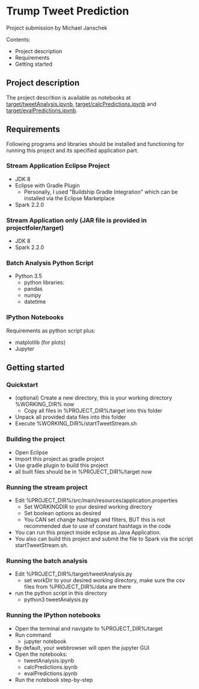 # Trump Tweet Prediction
Project submission by Michael Janschek

Contents:
- Project description
- Requirements
- Getting started

## Project description
The project descrition is available as notebooks at [target/tweetAnalysis.ipynb][0], [target/calcPredictions.ipynb][1] and [target/evalPredictions.ipynb][2].

## Requirements
Following programs and libraries should be installed and functioning for running this project and its specified application part.

### Stream Application Eclipse Project
* JDK 8
* Eclipse with Gradle Plugin
  * Personally, I used "Buildship Gradle Integration" which can be installed via the Eclipse Marketplace
* Spark 2.2.0

### Stream Application only (JAR file is provided in projectfoler/target)
* JDK 8
* Spark 2.2.0

### Batch Analysis Python Script
* Python 3.5
  * python libraries:
  * pandas
  * numpy
  * datetime

### IPython Notebooks
Requirements as python script plus:
  * matplotlib (for plots)
* Jupyter

## Getting started

### Quickstart
- (optional) Create a new directory, this is your working directory %WORKING_DIR% now
  * Copy all files in %PROJECT_DIR%/target into this folder
- Unpack all provided data files into this folder
- Execute %WORKING_DIR%/startTweetStream.sh

### Building the project
- Open Eclipse
- Import this project as gradle project
- Use gradle plugin to build this project
- all built files should be in %PROJECT_DIR%/target now

### Running the stream project
- Edit %PROJECT_DIR%/src/main/resources/application.properties
  * Set WORKINGDIR to your desired working directory
  * Set boolean options as desired
  * You CAN set change hashtags and filters, BUT this is not recommended due to use of constant hashtags in the code
- You can run this project inside eclipse as Java Application.
- You also can build this project and submit the file to Spark via the script startTweetStream.sh.

### Running the batch analysis
- Edit %PROJECT_DIR%/target/tweetAnalysis.py
  * set workDir to your desired working directory, make sure the csv files from %PROJECT_DIR%/data are there
- run the python script in this directory
  * python3 tweetAnalysis.py

### Running the IPython notebooks
- Open the terminal and navigate to %PROJECT_DIR%/target
- Run command
  * jupyter notebook
- By default, your webbrowser will open the jupyter GUI
- Open the notebooks:
  * tweetAnalysis.ipynb
  * calcPredictions.ipynb
  * evalPredictions.ipynb
- Run the notebook step-by-step

[0]: https://github.com/gargi/trumpTweets/blob/master/src/main/python/tweetAnalysis.ipynb "Tweet Analysis Notebook"
[1]: https://github.com/gargi/trumpTweets/blob/master/src/main/python/calcPredictions.ipynb "Prediction Calculation Notebook"
[2]: https://github.com/gargi/trumpTweets/blob/master/src/main/python/evalPredictions.ipynb "Prediction Evaluation Notebook"